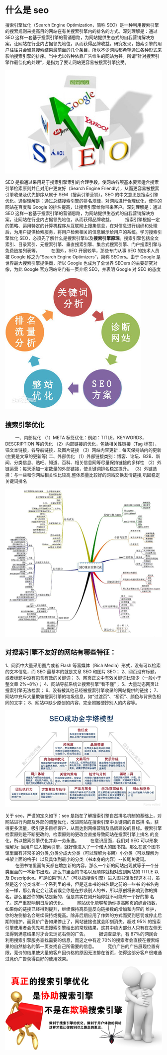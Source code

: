 # 什么是 seo

搜索引擎优化（Search Engine Optimization，简称 SEO）是一种利用搜索引擎的搜索规则来提高目的网站在有关搜索引擎内的排名的方式。深刻理解是：通过 SEO 这样一套基于搜索引擎的营销思路，为网站提供生态式的自我营销解决方案，让网站在行业内占据领先地位，从而获得品牌收益。研究发现，搜索引擎的用户往往只会留意搜索结果最前面的几个条目，所以不少网站都希望通过各种形式来影响搜索引擎的排序。当中尤以各种依靠广告维生的网站为甚。所谓“针对搜索引擎作最佳化的处理”，是指为了要让网站更容易被搜索引擎接受。

![](images/1.jpg)

SEO 是指通过采用易于搜索引擎索引的合理手段，使网站各项基本要素适合搜索引擎检索原则并且对用户更友好（Search Engine Friendly），从而更容易被搜索引擎收录及优先排序从属于 SEM（搜索引擎营销）。SEO 的中文意思是搜索引擎优化。通俗理解是：通过总结搜索引擎的排名规律，对网站进行合理优化，使你的网站在百度和 Google 的排名提高，让搜索引擎给你带来客户。深刻理解是：通过 SEO 这样一套基于搜索引擎的营销思路，为网站提供生态式的自我营销解决方案，让网站在行业内占据领先地位，从而获得品牌收益。
　　
搜索引擎根据一定的策略、运用特定的计算机程序从互联网上搜集信息，在对信息进行组织和处理后，为用户提供检索服务，将用户检索相关的信息展示给用户的系统。学习搜索引擎优化 SEO，必须先了解什么是搜索引擎以及**搜索引擎原理**。搜索引擎包括全文索引、目录索引、元搜索引擎、垂直搜索引擎、集合式搜索引擎、门户搜索引擎与免费链接列表等。
　　
在国外，SEO 开展较早，那些专门从事 SEO 的技术人员被 Google 称之为“Search Engine Optimizers”，简称 SEOers。由于 Google 是世界最大搜索引擎提供商，所以 Google 也成为了全世界 SEOers 的主要研究对像，为此 Google 官方网站专门有一页介绍 SEO，并表明 Google 对 SEO 的态度

![](images/2.jpg)

## 搜索引擎优化
　　
一、内部优化
（1）META 标签优化：例如：TITLE，KEYWORDS，DESCRIPTION 等的优化
（2）内部链接的优化，包括相关性链接（Tag 标签），锚文本链接，各导航链接，及图片链接
（3）网站内容更新：每天保持站内的更新(主要是文章的更新等)
二、外部优化
（1）外部链接类别：博客、论坛、B2B、新闻、分类信息、贴吧、知道、百科、相关信息网等尽量保持链接的多样性
（2）外链运营：每天添加一定数量的外部链接，使关键词排名稳定提升。
（3）外链选择：与一些和你网站相关性比较高,整体质量比较好的网站交换友情链接,巩固稳定关键词排名

![](images/3.jpg)

## 对搜索引擎不友好的网站有哪些特征：
1、网页中大量采用图片或者 Flash 等富媒体（Rich Media）形式，没有可以检索的文本信息，而 SEO 最基本的就是文章 SEO 和图片 SEO；
2、网页没有标题，或者标题中没有包含有效的关键词；
3、网页正文中有效关键词比较少（一般小于整文章 2%~8%）；
4、网站导航系统让搜索引擎“看不懂”；
5、大量动态网页让搜索引擎无法检索；
6、没有被其他已经被搜索引擎收录的网站提供的链接；
7、网站中充斥大量欺骗搜索引擎的垃圾信息，如“过渡页”、“桥页”、颜色与背景色相同的文字；
8、网站中缺少原创的内容，完全照搬硬抄别人的内容等。

![](images/1.jpeg)

关于 seo，严谨的定义如下：seo 是指在了解搜索引擎自然排名机制的基础上，对网站进行内部及外部的调整优化，改进网站在搜索引擎中关键词的自然排 名，获得更多流量，吸引更多目标客户，从而达到网络营销及品牌建设的目标。搜索引擎检索原则是不断更改的，检索原则的更改会直接导致网站在搜索引擎上排名 的变化，所以搜索引擎优化并非一劳永逸。
　　
在意识层面，我们对 SEO 可以形象理解为: 当用户进入搜索引擎，就好像进入了一个偌大的图书馆。那么在这个图书馆里面有非常多的分类,分类分成大分类（可以理解为书架）小分类（可以理解为书架上面的格子）以及具体到最小的分类（书本身的内容）--长尾关键词。
　　
在图书馆里面每天都在增加新的内容，那么一个新的网站出现就等于一个分类里面的一本新书出现。那么书里面的书名以及顺序就相对应到网站的 TITLE 以及 Description。可是如果“别人”（可以指搜索引擎）进入图书馆发现这本书，虽然是这个分类或者一个系列里的书，但是这本书的书名跟之前的一些书 的书名完全一样，那么肯定会让读者误会你是在抄袭别人的书，所以原创将影响到你的排名。那么虽然你的网站是新的，但是其实在刚开始你就不可能有一个好的排 名了。这严重影响到日后的优化。
　　
网站优化能够帮助你提高网页的综合指数，如果你的链接已经得到提升，继续保持高质量反向链接数的增加和内容的 维护，你的左侧排名会继续保持或提高。除非后期应用了作弊的方式而受到惩罚或停止后期的维护。而竞价广告如果停止了，网站链接也就会即刻消失。超过 95% 的搜索引擎使用者会优先考虑搜索引擎给出的常规结果，这其中绝大部分人只有在左侧无法得到满意结果时才会去浏览右侧的广告。
　　
据调查显示，有 87%的网民会利用搜索引擎服务查找需要的信息，而这之中有近 70%的搜索者会直接在搜索结果的自然排名的第一页查找自己所需要的信息。
　　
竞价广告的广告展现位置有限，竞价的结果使大量的客户因价格的原因无法排在首页，使得这部分客户很难通过竞价广告获得良好的使用效果。

![](images/4.jpg)